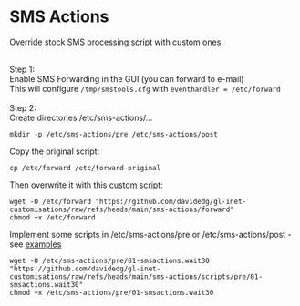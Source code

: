 # SMS Actions

Override stock SMS processing script with custom ones.

\
Step 1:
\
Enable SMS Forwarding in the GUI (you can forward to e-mail)
\
This will configure `/tmp/smstools.cfg` with `eventhandler = /etc/forward`
\
\
Step 2: 
\
Create directories /etc/sms-actions/...

    mkdir -p /etc/sms-actions/pre /etc/sms-actions/post

Copy the original script:

    cp /etc/forward /etc/forward-original

Then overwrite it with this [custom script](./forward):

    wget -O /etc/forward "https://github.com/davidedg/gl-inet-customisations/raw/refs/heads/main/sms-actions/forward"
    chmod +x /etc/forward

Implement some scripts in /etc/sms-actions/pre or /etc/sms-actions/post - see [examples](./scripts/)

    wget -O /etc/sms-actions/pre/01-smsactions.wait30 "https://github.com/davidedg/gl-inet-customisations/raw/refs/heads/main/sms-actions/scripts/pre/01-smsactions.wait30"
    chmod +x /etc/sms-actions/pre/01-smsactions.wait30
